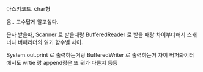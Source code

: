아스키코드. char형

음.. 고수답게 알고싶다.

문자 받을때,
Scanner 로 받을때랑 BufferedReader 로 받을 때랑 차이부터해서
스캐너나 버퍼리더의 읽기 함수별 차이.

System.out.print 로 출력하는거랑
BufferedWriter 로 출력하는거 차이
버퍼롸이터 에서도 wrtie 랑 append랑은 또 뭐가 다른지 등등